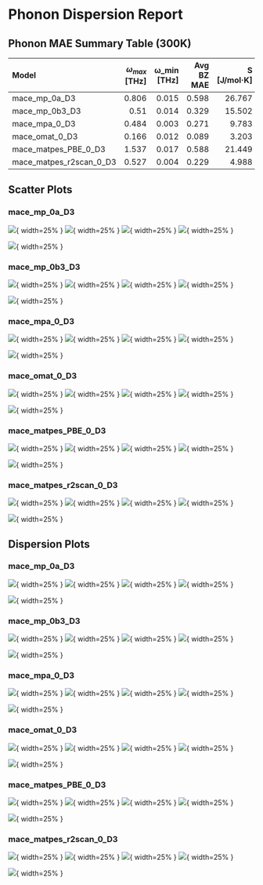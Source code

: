 # Phonon Dispersion Report

## Phonon MAE Summary Table (300K)

| Model                   |   $\omega_{max}$ [THz] |   ω_min [THz] |   Avg BZ MAE |   S [J/mol·K] |   F [kJ/mol] |   C_V [J/mol·K] |   Stability Classification (F1) |   Phonon Score ↓ |   Rank |
|:------------------------|--------------:|--------------:|-------------:|--------------:|-------------:|----------------:|--------------------------------:|-----------------:|-------:|
| mace_mp_0a_D3           |         0.806 |         0.015 |        0.598 |        26.767 |       10.677 |           6.843 |                           0.889 |            1     |      5 |
| mace_mp_0b3_D3          |         0.51  |         0.014 |        0.329 |        15.502 |        5.82  |           3.152 |                           0.889 |            0.672 |      4 |
| mace_mpa_0_D3           |         0.484 |         0.003 |        0.271 |         9.783 |        4.058 |           3.049 |                           0.889 |            0.492 |      3 |
| mace_omat_0_D3          |         0.166 |         0.012 |        0.089 |         3.203 |        1.116 |           0.432 |                           0.889 |            0.349 |      1 |
| mace_matpes_PBE_0_D3    |         1.537 |         0.017 |        0.588 |        21.449 |        8.983 |           6.361 |                           0.889 |            1.085 |      6 |
| mace_matpes_r2scan_0_D3 |         0.527 |         0.004 |        0.229 |         4.988 |        2.495 |           2.209 |                           0.889 |            0.435 |      2 |


## Scatter Plots

### mace_mp_0a_D3

![](/Users/joehart/Desktop/0_Cambridge/0_MPhil_Scientific_Computing/MPhil_project/mlipx_testing/benchmark_app/benchmark_stats/bulk_crystal_benchmark/phonons/mace_mp_0a_D3/scatter_plots/C_V.png){ width=25% } ![](/Users/joehart/Desktop/0_Cambridge/0_MPhil_Scientific_Computing/MPhil_project/mlipx_testing/benchmark_app/benchmark_stats/bulk_crystal_benchmark/phonons/mace_mp_0a_D3/scatter_plots/F.png){ width=25% } ![](/Users/joehart/Desktop/0_Cambridge/0_MPhil_Scientific_Computing/MPhil_project/mlipx_testing/benchmark_app/benchmark_stats/bulk_crystal_benchmark/phonons/mace_mp_0a_D3/scatter_plots/S.png){ width=25% } ![](/Users/joehart/Desktop/0_Cambridge/0_MPhil_Scientific_Computing/MPhil_project/mlipx_testing/benchmark_app/benchmark_stats/bulk_crystal_benchmark/phonons/mace_mp_0a_D3/scatter_plots/max_freq.png){ width=25% }

![](/Users/joehart/Desktop/0_Cambridge/0_MPhil_Scientific_Computing/MPhil_project/mlipx_testing/benchmark_app/benchmark_stats/bulk_crystal_benchmark/phonons/mace_mp_0a_D3/scatter_plots/min_freq.png){ width=25% }

### mace_mp_0b3_D3

![](/Users/joehart/Desktop/0_Cambridge/0_MPhil_Scientific_Computing/MPhil_project/mlipx_testing/benchmark_app/benchmark_stats/bulk_crystal_benchmark/phonons/mace_mp_0b3_D3/scatter_plots/C_V.png){ width=25% } ![](/Users/joehart/Desktop/0_Cambridge/0_MPhil_Scientific_Computing/MPhil_project/mlipx_testing/benchmark_app/benchmark_stats/bulk_crystal_benchmark/phonons/mace_mp_0b3_D3/scatter_plots/F.png){ width=25% } ![](/Users/joehart/Desktop/0_Cambridge/0_MPhil_Scientific_Computing/MPhil_project/mlipx_testing/benchmark_app/benchmark_stats/bulk_crystal_benchmark/phonons/mace_mp_0b3_D3/scatter_plots/S.png){ width=25% } ![](/Users/joehart/Desktop/0_Cambridge/0_MPhil_Scientific_Computing/MPhil_project/mlipx_testing/benchmark_app/benchmark_stats/bulk_crystal_benchmark/phonons/mace_mp_0b3_D3/scatter_plots/max_freq.png){ width=25% }

![](/Users/joehart/Desktop/0_Cambridge/0_MPhil_Scientific_Computing/MPhil_project/mlipx_testing/benchmark_app/benchmark_stats/bulk_crystal_benchmark/phonons/mace_mp_0b3_D3/scatter_plots/min_freq.png){ width=25% }

### mace_mpa_0_D3

![](/Users/joehart/Desktop/0_Cambridge/0_MPhil_Scientific_Computing/MPhil_project/mlipx_testing/benchmark_app/benchmark_stats/bulk_crystal_benchmark/phonons/mace_mpa_0_D3/scatter_plots/C_V.png){ width=25% } ![](/Users/joehart/Desktop/0_Cambridge/0_MPhil_Scientific_Computing/MPhil_project/mlipx_testing/benchmark_app/benchmark_stats/bulk_crystal_benchmark/phonons/mace_mpa_0_D3/scatter_plots/F.png){ width=25% } ![](/Users/joehart/Desktop/0_Cambridge/0_MPhil_Scientific_Computing/MPhil_project/mlipx_testing/benchmark_app/benchmark_stats/bulk_crystal_benchmark/phonons/mace_mpa_0_D3/scatter_plots/S.png){ width=25% } ![](/Users/joehart/Desktop/0_Cambridge/0_MPhil_Scientific_Computing/MPhil_project/mlipx_testing/benchmark_app/benchmark_stats/bulk_crystal_benchmark/phonons/mace_mpa_0_D3/scatter_plots/max_freq.png){ width=25% }

![](/Users/joehart/Desktop/0_Cambridge/0_MPhil_Scientific_Computing/MPhil_project/mlipx_testing/benchmark_app/benchmark_stats/bulk_crystal_benchmark/phonons/mace_mpa_0_D3/scatter_plots/min_freq.png){ width=25% }

### mace_omat_0_D3

![](/Users/joehart/Desktop/0_Cambridge/0_MPhil_Scientific_Computing/MPhil_project/mlipx_testing/benchmark_app/benchmark_stats/bulk_crystal_benchmark/phonons/mace_omat_0_D3/scatter_plots/C_V.png){ width=25% } ![](/Users/joehart/Desktop/0_Cambridge/0_MPhil_Scientific_Computing/MPhil_project/mlipx_testing/benchmark_app/benchmark_stats/bulk_crystal_benchmark/phonons/mace_omat_0_D3/scatter_plots/F.png){ width=25% } ![](/Users/joehart/Desktop/0_Cambridge/0_MPhil_Scientific_Computing/MPhil_project/mlipx_testing/benchmark_app/benchmark_stats/bulk_crystal_benchmark/phonons/mace_omat_0_D3/scatter_plots/S.png){ width=25% } ![](/Users/joehart/Desktop/0_Cambridge/0_MPhil_Scientific_Computing/MPhil_project/mlipx_testing/benchmark_app/benchmark_stats/bulk_crystal_benchmark/phonons/mace_omat_0_D3/scatter_plots/max_freq.png){ width=25% }

![](/Users/joehart/Desktop/0_Cambridge/0_MPhil_Scientific_Computing/MPhil_project/mlipx_testing/benchmark_app/benchmark_stats/bulk_crystal_benchmark/phonons/mace_omat_0_D3/scatter_plots/min_freq.png){ width=25% }

### mace_matpes_PBE_0_D3

![](/Users/joehart/Desktop/0_Cambridge/0_MPhil_Scientific_Computing/MPhil_project/mlipx_testing/benchmark_app/benchmark_stats/bulk_crystal_benchmark/phonons/mace_matpes_PBE_0_D3/scatter_plots/C_V.png){ width=25% } ![](/Users/joehart/Desktop/0_Cambridge/0_MPhil_Scientific_Computing/MPhil_project/mlipx_testing/benchmark_app/benchmark_stats/bulk_crystal_benchmark/phonons/mace_matpes_PBE_0_D3/scatter_plots/F.png){ width=25% } ![](/Users/joehart/Desktop/0_Cambridge/0_MPhil_Scientific_Computing/MPhil_project/mlipx_testing/benchmark_app/benchmark_stats/bulk_crystal_benchmark/phonons/mace_matpes_PBE_0_D3/scatter_plots/S.png){ width=25% } ![](/Users/joehart/Desktop/0_Cambridge/0_MPhil_Scientific_Computing/MPhil_project/mlipx_testing/benchmark_app/benchmark_stats/bulk_crystal_benchmark/phonons/mace_matpes_PBE_0_D3/scatter_plots/max_freq.png){ width=25% }

![](/Users/joehart/Desktop/0_Cambridge/0_MPhil_Scientific_Computing/MPhil_project/mlipx_testing/benchmark_app/benchmark_stats/bulk_crystal_benchmark/phonons/mace_matpes_PBE_0_D3/scatter_plots/min_freq.png){ width=25% }

### mace_matpes_r2scan_0_D3

![](/Users/joehart/Desktop/0_Cambridge/0_MPhil_Scientific_Computing/MPhil_project/mlipx_testing/benchmark_app/benchmark_stats/bulk_crystal_benchmark/phonons/mace_matpes_r2scan_0_D3/scatter_plots/C_V.png){ width=25% } ![](/Users/joehart/Desktop/0_Cambridge/0_MPhil_Scientific_Computing/MPhil_project/mlipx_testing/benchmark_app/benchmark_stats/bulk_crystal_benchmark/phonons/mace_matpes_r2scan_0_D3/scatter_plots/F.png){ width=25% } ![](/Users/joehart/Desktop/0_Cambridge/0_MPhil_Scientific_Computing/MPhil_project/mlipx_testing/benchmark_app/benchmark_stats/bulk_crystal_benchmark/phonons/mace_matpes_r2scan_0_D3/scatter_plots/S.png){ width=25% } ![](/Users/joehart/Desktop/0_Cambridge/0_MPhil_Scientific_Computing/MPhil_project/mlipx_testing/benchmark_app/benchmark_stats/bulk_crystal_benchmark/phonons/mace_matpes_r2scan_0_D3/scatter_plots/max_freq.png){ width=25% }

![](/Users/joehart/Desktop/0_Cambridge/0_MPhil_Scientific_Computing/MPhil_project/mlipx_testing/benchmark_app/benchmark_stats/bulk_crystal_benchmark/phonons/mace_matpes_r2scan_0_D3/scatter_plots/min_freq.png){ width=25% }

## Dispersion Plots

### mace_mp_0a_D3

![](/Users/joehart/Desktop/0_Cambridge/0_MPhil_Scientific_Computing/MPhil_project/mlipx_testing/benchmark_app/benchmark_stats/bulk_crystal_benchmark/phonons/mace_mp_0a_D3/phonon_plots/dispersion_mace_mp_0a_D3_mp-1000.png){ width=25% } ![](/Users/joehart/Desktop/0_Cambridge/0_MPhil_Scientific_Computing/MPhil_project/mlipx_testing/benchmark_app/benchmark_stats/bulk_crystal_benchmark/phonons/mace_mp_0a_D3/phonon_plots/dispersion_mace_mp_0a_D3_mp-10163.png){ width=25% } ![](/Users/joehart/Desktop/0_Cambridge/0_MPhil_Scientific_Computing/MPhil_project/mlipx_testing/benchmark_app/benchmark_stats/bulk_crystal_benchmark/phonons/mace_mp_0a_D3/phonon_plots/dispersion_mace_mp_0a_D3_mp-10226.png){ width=25% } ![](/Users/joehart/Desktop/0_Cambridge/0_MPhil_Scientific_Computing/MPhil_project/mlipx_testing/benchmark_app/benchmark_stats/bulk_crystal_benchmark/phonons/mace_mp_0a_D3/phonon_plots/dispersion_mace_mp_0a_D3_mp-10299.png){ width=25% }

![](/Users/joehart/Desktop/0_Cambridge/0_MPhil_Scientific_Computing/MPhil_project/mlipx_testing/benchmark_app/benchmark_stats/bulk_crystal_benchmark/phonons/mace_mp_0a_D3/phonon_plots/dispersion_mace_mp_0a_D3_mp-10349.png){ width=25% }

### mace_mp_0b3_D3

![](/Users/joehart/Desktop/0_Cambridge/0_MPhil_Scientific_Computing/MPhil_project/mlipx_testing/benchmark_app/benchmark_stats/bulk_crystal_benchmark/phonons/mace_mp_0b3_D3/phonon_plots/dispersion_mace_mp_0b3_D3_mp-1000.png){ width=25% } ![](/Users/joehart/Desktop/0_Cambridge/0_MPhil_Scientific_Computing/MPhil_project/mlipx_testing/benchmark_app/benchmark_stats/bulk_crystal_benchmark/phonons/mace_mp_0b3_D3/phonon_plots/dispersion_mace_mp_0b3_D3_mp-10163.png){ width=25% } ![](/Users/joehart/Desktop/0_Cambridge/0_MPhil_Scientific_Computing/MPhil_project/mlipx_testing/benchmark_app/benchmark_stats/bulk_crystal_benchmark/phonons/mace_mp_0b3_D3/phonon_plots/dispersion_mace_mp_0b3_D3_mp-10226.png){ width=25% } ![](/Users/joehart/Desktop/0_Cambridge/0_MPhil_Scientific_Computing/MPhil_project/mlipx_testing/benchmark_app/benchmark_stats/bulk_crystal_benchmark/phonons/mace_mp_0b3_D3/phonon_plots/dispersion_mace_mp_0b3_D3_mp-10299.png){ width=25% }

![](/Users/joehart/Desktop/0_Cambridge/0_MPhil_Scientific_Computing/MPhil_project/mlipx_testing/benchmark_app/benchmark_stats/bulk_crystal_benchmark/phonons/mace_mp_0b3_D3/phonon_plots/dispersion_mace_mp_0b3_D3_mp-10349.png){ width=25% }

### mace_mpa_0_D3

![](/Users/joehart/Desktop/0_Cambridge/0_MPhil_Scientific_Computing/MPhil_project/mlipx_testing/benchmark_app/benchmark_stats/bulk_crystal_benchmark/phonons/mace_mpa_0_D3/phonon_plots/dispersion_mace_mpa_0_D3_mp-1000.png){ width=25% } ![](/Users/joehart/Desktop/0_Cambridge/0_MPhil_Scientific_Computing/MPhil_project/mlipx_testing/benchmark_app/benchmark_stats/bulk_crystal_benchmark/phonons/mace_mpa_0_D3/phonon_plots/dispersion_mace_mpa_0_D3_mp-10163.png){ width=25% } ![](/Users/joehart/Desktop/0_Cambridge/0_MPhil_Scientific_Computing/MPhil_project/mlipx_testing/benchmark_app/benchmark_stats/bulk_crystal_benchmark/phonons/mace_mpa_0_D3/phonon_plots/dispersion_mace_mpa_0_D3_mp-10226.png){ width=25% } ![](/Users/joehart/Desktop/0_Cambridge/0_MPhil_Scientific_Computing/MPhil_project/mlipx_testing/benchmark_app/benchmark_stats/bulk_crystal_benchmark/phonons/mace_mpa_0_D3/phonon_plots/dispersion_mace_mpa_0_D3_mp-10299.png){ width=25% }

![](/Users/joehart/Desktop/0_Cambridge/0_MPhil_Scientific_Computing/MPhil_project/mlipx_testing/benchmark_app/benchmark_stats/bulk_crystal_benchmark/phonons/mace_mpa_0_D3/phonon_plots/dispersion_mace_mpa_0_D3_mp-10349.png){ width=25% }

### mace_omat_0_D3

![](/Users/joehart/Desktop/0_Cambridge/0_MPhil_Scientific_Computing/MPhil_project/mlipx_testing/benchmark_app/benchmark_stats/bulk_crystal_benchmark/phonons/mace_omat_0_D3/phonon_plots/dispersion_mace_omat_0_D3_mp-1000.png){ width=25% } ![](/Users/joehart/Desktop/0_Cambridge/0_MPhil_Scientific_Computing/MPhil_project/mlipx_testing/benchmark_app/benchmark_stats/bulk_crystal_benchmark/phonons/mace_omat_0_D3/phonon_plots/dispersion_mace_omat_0_D3_mp-10163.png){ width=25% } ![](/Users/joehart/Desktop/0_Cambridge/0_MPhil_Scientific_Computing/MPhil_project/mlipx_testing/benchmark_app/benchmark_stats/bulk_crystal_benchmark/phonons/mace_omat_0_D3/phonon_plots/dispersion_mace_omat_0_D3_mp-10226.png){ width=25% } ![](/Users/joehart/Desktop/0_Cambridge/0_MPhil_Scientific_Computing/MPhil_project/mlipx_testing/benchmark_app/benchmark_stats/bulk_crystal_benchmark/phonons/mace_omat_0_D3/phonon_plots/dispersion_mace_omat_0_D3_mp-10299.png){ width=25% }

![](/Users/joehart/Desktop/0_Cambridge/0_MPhil_Scientific_Computing/MPhil_project/mlipx_testing/benchmark_app/benchmark_stats/bulk_crystal_benchmark/phonons/mace_omat_0_D3/phonon_plots/dispersion_mace_omat_0_D3_mp-10349.png){ width=25% }

### mace_matpes_PBE_0_D3

![](/Users/joehart/Desktop/0_Cambridge/0_MPhil_Scientific_Computing/MPhil_project/mlipx_testing/benchmark_app/benchmark_stats/bulk_crystal_benchmark/phonons/mace_matpes_PBE_0_D3/phonon_plots/dispersion_mace_matpes_PBE_0_D3_mp-1000.png){ width=25% } ![](/Users/joehart/Desktop/0_Cambridge/0_MPhil_Scientific_Computing/MPhil_project/mlipx_testing/benchmark_app/benchmark_stats/bulk_crystal_benchmark/phonons/mace_matpes_PBE_0_D3/phonon_plots/dispersion_mace_matpes_PBE_0_D3_mp-10163.png){ width=25% } ![](/Users/joehart/Desktop/0_Cambridge/0_MPhil_Scientific_Computing/MPhil_project/mlipx_testing/benchmark_app/benchmark_stats/bulk_crystal_benchmark/phonons/mace_matpes_PBE_0_D3/phonon_plots/dispersion_mace_matpes_PBE_0_D3_mp-10226.png){ width=25% } ![](/Users/joehart/Desktop/0_Cambridge/0_MPhil_Scientific_Computing/MPhil_project/mlipx_testing/benchmark_app/benchmark_stats/bulk_crystal_benchmark/phonons/mace_matpes_PBE_0_D3/phonon_plots/dispersion_mace_matpes_PBE_0_D3_mp-10299.png){ width=25% }

![](/Users/joehart/Desktop/0_Cambridge/0_MPhil_Scientific_Computing/MPhil_project/mlipx_testing/benchmark_app/benchmark_stats/bulk_crystal_benchmark/phonons/mace_matpes_PBE_0_D3/phonon_plots/dispersion_mace_matpes_PBE_0_D3_mp-10349.png){ width=25% }

### mace_matpes_r2scan_0_D3

![](/Users/joehart/Desktop/0_Cambridge/0_MPhil_Scientific_Computing/MPhil_project/mlipx_testing/benchmark_app/benchmark_stats/bulk_crystal_benchmark/phonons/mace_matpes_r2scan_0_D3/phonon_plots/dispersion_mace_matpes_r2scan_0_D3_mp-1000.png){ width=25% } ![](/Users/joehart/Desktop/0_Cambridge/0_MPhil_Scientific_Computing/MPhil_project/mlipx_testing/benchmark_app/benchmark_stats/bulk_crystal_benchmark/phonons/mace_matpes_r2scan_0_D3/phonon_plots/dispersion_mace_matpes_r2scan_0_D3_mp-10163.png){ width=25% } ![](/Users/joehart/Desktop/0_Cambridge/0_MPhil_Scientific_Computing/MPhil_project/mlipx_testing/benchmark_app/benchmark_stats/bulk_crystal_benchmark/phonons/mace_matpes_r2scan_0_D3/phonon_plots/dispersion_mace_matpes_r2scan_0_D3_mp-10226.png){ width=25% } ![](/Users/joehart/Desktop/0_Cambridge/0_MPhil_Scientific_Computing/MPhil_project/mlipx_testing/benchmark_app/benchmark_stats/bulk_crystal_benchmark/phonons/mace_matpes_r2scan_0_D3/phonon_plots/dispersion_mace_matpes_r2scan_0_D3_mp-10299.png){ width=25% }

![](/Users/joehart/Desktop/0_Cambridge/0_MPhil_Scientific_Computing/MPhil_project/mlipx_testing/benchmark_app/benchmark_stats/bulk_crystal_benchmark/phonons/mace_matpes_r2scan_0_D3/phonon_plots/dispersion_mace_matpes_r2scan_0_D3_mp-10349.png){ width=25% }
